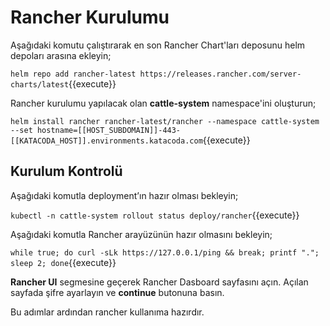 # Rancher Kurulumu

Aşağıdaki komutu çalıştırarak en son Rancher Chart'ları deposunu helm depoları arasına ekleyin;

`helm repo add rancher-latest https://releases.rancher.com/server-charts/latest`{{execute}}

Rancher kurulumu yapılacak olan **cattle-system** namespace'ini oluşturun;

`helm install rancher rancher-latest/rancher --namespace cattle-system --set hostname=[[HOST_SUBDOMAIN]]-443-[[KATACODA_HOST]].environments.katacoda.com`{{execute}}

## Kurulum Kontrolü

Aşağıdaki komutla deployment’ın hazır olması bekleyin;

`kubectl -n cattle-system rollout status deploy/rancher`{{execute}}

Aşağıdaki komutla Rancher arayüzünün hazır olmasını bekleyin;

`while true; do curl -sLk https://127.0.0.1/ping && break; printf "."; sleep 2; done`{{execute}}

**Rancher UI** segmesine geçerek Rancher Dasboard sayfasını açın. Açılan sayfada şifre ayarlayın ve **continue** butonuna basın.

Bu adımlar ardından rancher kullanıma hazırdır.